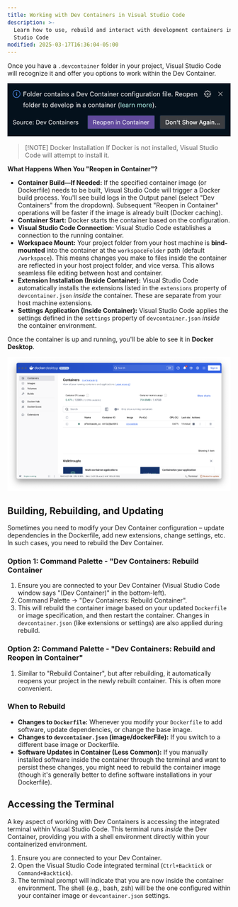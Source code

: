 ```yaml
---
title: Working with Dev Containers in Visual Studio Code
description: >-
  Learn how to use, rebuild and interact with development containers in Visual
  Studio Code
modified: 2025-03-17T16:36:04-05:00
---
```


Once you have a `.devcontainer` folder in your project, Visual Studio Code will recognize it and offer you options to work within the Dev Container.

![Visual Studio Code dialog showing option to reopen in container](assets/reopen-in-dev-container.png)

> [!NOTE] Docker Installation
> If Docker is not installed, Visual Studio Code will attempt to install it.

**What Happens When You "Reopen in Container"?**

- **Container Build—If Needed:** If the specified container image (or Dockerfile) needs to be built, Visual Studio Code will trigger a Docker build process. You'll see build logs in the Output panel (select "Dev Containers" from the dropdown). Subsequent "Reopen in Container" operations will be faster if the image is already built (Docker caching).
- **Container Start:** Docker starts the container based on the configuration.
- **Visual Studio Code Connection:** Visual Studio Code establishes a connection to the running container.
- **Workspace Mount:** Your project folder from your host machine is **bind-mounted** into the container at the `workspaceFolder` path (default `/workspace`). This means changes you make to files inside the container are reflected in your host project folder, and vice versa. This allows seamless file editing between host and container.
- **Extension Installation (Inside Container):** Visual Studio Code automatically installs the extensions listed in the `extensions` property of `devcontainer.json` _inside_ the container. These are separate from your host machine extensions.
- **Settings Application (Inside Container):** Visual Studio Code applies the settings defined in the `settings` property of `devcontainer.json` _inside_ the container environment.

Once the container is up and running, you'll be able to see it in **Docker Desktop**.

![Docker Desktop showing a running container](assets/docker-desktop-container-running.png)

## Building, Rebuilding, and Updating

Sometimes you need to modify your Dev Container configuration – update dependencies in the Dockerfile, add new extensions, change settings, etc. In such cases, you need to rebuild the Dev Container.

### Option 1: Command Palette - "Dev Containers: Rebuild Container

1. Ensure you are connected to your Dev Container (Visual Studio Code window says "(Dev Container)" in the bottom-left).
2. Command Palette -> "Dev Containers: Rebuild Container".
3. This will rebuild the container image based on your updated `Dockerfile` or image specification, and then restart the container. Changes in `devcontainer.json` (like extensions or settings) are also applied during rebuild.

### Option 2: Command Palette - "Dev Containers: Rebuild and Reopen in Container"

1. Similar to "Rebuild Container", but after rebuilding, it automatically reopens your project in the newly rebuilt container. This is often more convenient.

### When to Rebuild

- **Changes to `Dockerfile`:** Whenever you modify your `Dockerfile` to add software, update dependencies, or change the base image.
- **Changes to `devcontainer.json` (image/dockerFile):** If you switch to a different base image or Dockerfile.
- **Software Updates in Container (Less Common):** If you manually installed software inside the container through the terminal and want to persist these changes, you might need to rebuild the container image (though it's generally better to define software installations in your Dockerfile).

## Accessing the Terminal

A key aspect of working with Dev Containers is accessing the integrated terminal within Visual Studio Code. This terminal runs _inside_ the Dev Container, providing you with a shell environment directly within your containerized environment.

1. Ensure you are connected to your Dev Container.
2. Open the Visual Studio Code integrated terminal (`Ctrl+Backtick` or `Command+Backtick`).
3. The terminal prompt will indicate that you are now inside the container environment. The shell (e.g., bash, zsh) will be the one configured within your container image or `devcontainer.json` settings.
